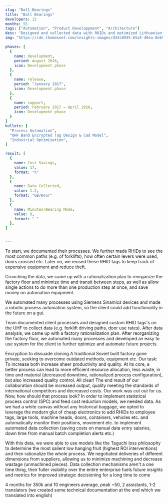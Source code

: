 ```yaml
---
slug: "Ball-Bearings"
title: "Ball Bearings"
developers: 12
months: 55
tags: ["Automation", "Product Developpment", "Architecture"]
desc: "Designed and collected data with RHIDs and optimized Lithuanian ball bearing factory floor"
img: "https://cdn.thomasnet.com/insights-images/d33c0935-b5a5-49ea-8eb5-edf68b1edef4/750px.png"

phases: [
  {
    name: development,
    period: August 2016,
    icon: Development phase
  },
  {
    name: release, 
    period: "January 2017",
    icon: Development phase
  },
  {
    name: support,
    period: February 2017 — April 2020,
    icon: Development phase
  }
]
bullets: [
  "Process Automation",
  "UHF Band Encrypted Tag Design & Cad Model",
  "Industrial Optimization",
]

result: [
  {
    name: Cost Savings,
    value: 17,
    format: "%"
  },
  {
    name: Data Collected,
    value: 1.2,
    format: "GB/Hour"
  },
  {
    name: Minutes/Bearing Made,
    value: 8,
    format: "-"
  },
]


---
```


To start, we documented their processes. We further made RHIDs to see the most common paths (e.g. of forklifts), how often certain levers were used, doors crossed etc. Later on, we reused these RHID tags to keep track of expensive equipment and reduce theft.

Crunching the data, we came up with a rationalization plan to reorganize the factory floor and minimize time and transit between steps, as well as allow single actions to do more than one production step at once, and save money on automation equipment.

We automated many processes using Siemens Sinamics devices and made a robotic process automation system, so the client could add functionality in the future on a gui.

Team documented client processes and designed custom RHID tags's on the UHF to collect data (e.g. forklift driving paths, door use rates). After data analysis, we came up with a factory rationalization plan. After reorganizing the factory floor, we automated many processes and developed an easy to use system for the client to further optimize and automate future projects.

Encryption to dissuade cloning
A traditional Soviet built factory gone private, seeking to overcome outdated methods, equipment etc. Our task: To increase both increase sheer productivity and quality. At its core, a better process can lead to more efficient resource allocation, less waste, in time and material (decreased downtime, rationalized process configuration), but also increased quality control. All clear! The end result of our collaboration should be increased output, quality meeting the standards of international competitors and decreased costs. Our work was cut out for us. Now, how should that process look?
In order to implement statistical process control (SPC) and feed cost reduction models, we needed data. As we had a white canvas without any historical baggage, we opted to leverage the modern glut of cheap electronics to add RHIDs to employee tags, large tools, machine heads, doors, containers, vehicles etc. and automatically monitor their positions, movement etc. to implement automated data collection (saving costs on manual data entry salaries, down time from manual batch completion alerts etc.)

With this data, we were able to use models like the Taguchi loss philosophy to determine the most salient low hanging fruit (highest ROI interventions) and then rationalize the whole process.
We negotiated deliveries of different dimensions from suppliers, allowing us to minimize machining and decrease wastage (unmachined pieces).
Data collection mechanisms aren't a one time thing, their fuller visibility over the entire enterprise fuels future insights and metrics for improved strategic decisioning for a long time to come

4 months for 350k and 10 engineers average, peak ~50, 2 assistants, 1-2 translators (we created some technical documentation at the end which we translated into english)
